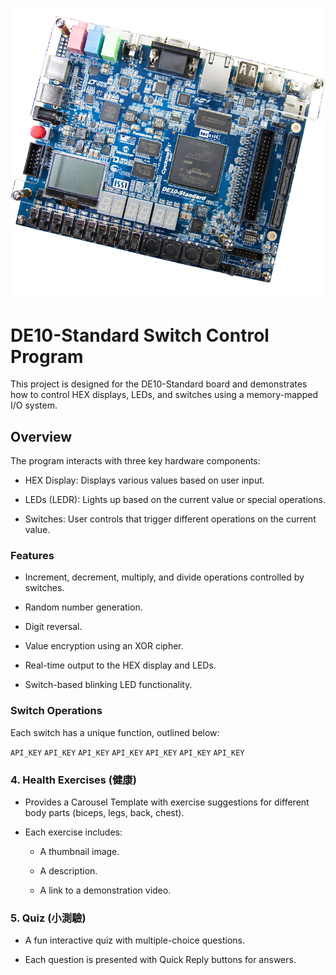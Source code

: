 
![Logo](	lib/D_10.jpg)


# DE10-Standard Switch Control Program

This project is designed for the DE10-Standard board and demonstrates how to control HEX displays, LEDs, and switches using a memory-mapped I/O system.

## Overview

The program interacts with three key hardware components:
    
- HEX Display: Displays various values based on user input.

- LEDs (LEDR): Lights up based on the current value or special operations.

- Switches: User controls that trigger different operations on the current value.
    
### Features

- Increment, decrement, multiply, and divide operations controlled by switches.

- Random number generation.

- Digit reversal.

- Value encryption using an XOR cipher.

- Real-time output to the HEX display and LEDs.

- Switch-based blinking LED functionality.

### Switch Operations

Each switch has a unique function, outlined below:

`API_KEY` 
`API_KEY` 
`API_KEY` 
`API_KEY` 
`API_KEY` 
`API_KEY` 
`API_KEY` 

### 4. Health Exercises (健康)

- Provides a Carousel Template with exercise suggestions for different body parts (biceps, legs, back, chest).

- Each exercise includes:

    * A thumbnail image.

    * A description.

    * A link to a demonstration video.

### 5. Quiz (小測驗)

* A fun interactive quiz with multiple-choice questions.

* Each question is presented with Quick Reply buttons for answers.

